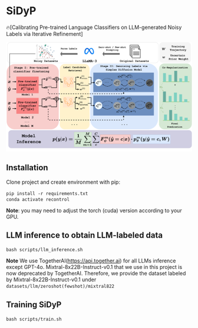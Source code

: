 # SiDyP
🔥[Calibrating Pre-trained Language Classifiers on LLM-generated Noisy Labels via Iterative Refinement]


![image](figure/sidyp.png)


## Installation

Clone project and create environment with pip:
```
pip install -r requirements.txt
conda activate recontrol
```

**Note**: you may need to adjust the torch (cuda) version according to your GPU.

## LLM inference to obtain LLM-labeled data

`bash scripts/llm_inference.sh`

**Note** We use TogetherAI(https://api.together.ai) for all LLMs inference except GPT-4o. Mixtral-8x22B-Instruct-v0.1 that we use in this project is now deprecated by TogetherAI. Therefore, we provide the dataset labeled by Mixtral-8x22B-Instruct-v0.1 under `datasets/llm/zeroshot(fewshot)/mixtral822`

## Training SiDyP

`bash scripts/train.sh`
